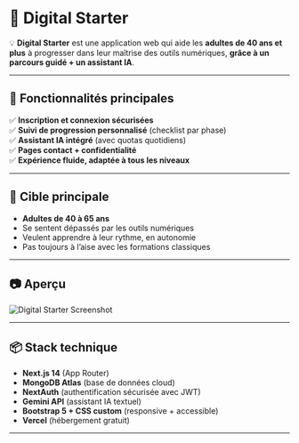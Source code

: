 # 🧠 Digital Starter

💡 **Digital Starter** est une application web qui aide les **adultes de 40 ans et plus** à progresser dans leur maîtrise des outils numériques, **grâce à un parcours guidé + un assistant IA**.

---

## 🚀 Fonctionnalités principales

✅ **Inscription et connexion sécurisées**  
✅ **Suivi de progression personnalisé** (checklist par phase)  
✅ **Assistant IA intégré** (avec quotas quotidiens)  
✅ **Pages contact + confidentialité**  
✅ **Expérience fluide, adaptée à tous les niveaux**  

---

## 👥 Cible principale

- **Adultes de 40 à 65 ans**
- Se sentent dépassés par les outils numériques
- Veulent apprendre à leur rythme, en autonomie
- Pas toujours à l’aise avec les formations classiques

---

## 📷 Aperçu

![Digital Starter Screenshot](public/preview.jpg)

---

## 📦 Stack technique

- **Next.js 14** (App Router)
- **MongoDB Atlas** (base de données cloud)
- **NextAuth** (authentification sécurisée avec JWT)
- **Gemini API** (assistant IA textuel)
- **Bootstrap 5 + CSS custom** (responsive + accessible)
- **Vercel** (hébergement gratuit)

---

<!-- Trigger Vercel deployment -->